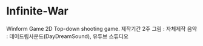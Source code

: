 # Infinite-War
 Winform Game
 2D Top-down shooting game.
 제작기간 2주
 그림 : 자체제작
 음악 : 데이드림사운드(DayDreamSound), 유튜브 스튜디오
